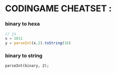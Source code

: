 CODINGAME CHEATSET :
=====================

### binary to hexa ###

~~~javascript
// js
x = 1011
y = parseInt(x,2).toString(16)
~~~
### binary to string ###
~~~
parseInt(binary, 2);
~~~


